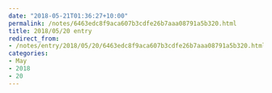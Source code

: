 ```yaml
---
date: "2018-05-21T01:36:27+10:00"
permalink: /notes/6463edc8f9aca607b3cdfe26b7aaa08791a5b320.html
title: 2018/05/20 entry
redirect_from:
- /notes/entry/2018/05/20/6463edc8f9aca607b3cdfe26b7aaa08791a5b320.html
categories:
- May
- 2018
- 20
---
```

